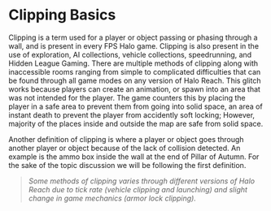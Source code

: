# Clipping Basics

Clipping is a term used for a player or object passing or phasing through a wall, and is present in every FPS Halo game.  Clipping is also present in the use of exploration, AI collections, vehicle collections, speedrunning, and Hidden League Gaming.  There are multiple methods of clipping along with inaccessible rooms ranging from simple to complicated difficulties that can be found through all game modes on any version of Halo Reach.  This glitch works because players can create an animation, or spawn into an area that was not intended for the player.  The game counters this by placing the player in a safe area to prevent them from going into solid space, an area of instant death to prevent the player from accidently soft locking; However, majority of the places inside and outside the map are safe from solid space.

Another definition of clipping is where a player or object goes through another player or object because of the lack of collision detected.  An example is the ammo box inside the wall at the end of Pillar of Autumn.  For the sake of the topic discussion we will be following the first definition.

> *Some methods of clipping varies through different versions of Halo Reach due to tick rate (vehicle clipping and launching) and slight change in game mechanics (armor lock clipping).*